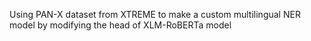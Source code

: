 Using PAN-X dataset from XTREME to make a custom multilingual NER model by modifying the head of XLM-RoBERTa model 
